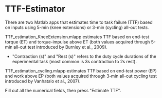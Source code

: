 # TTF-Estimator
There are two Matlab apps that estimates time to task failure (TTF) based on inputs using 5-min (knee extensions) or 3-min (cycling) all-out tests.

TTF_estimation_KneeExtension.mlapp estimates TTF based on end-test torque (ET) and torque-impulse above ET (both values acquired through 5-min all-out test introduced by Burnley et al., 2009). 
  - "Contraction (s)" and "Rest (s)" refers to the duty cycle durations of the experimental task (most common is 3s contraction to 2s rest).

TTF_estimation_cycling.mlapp estimates TTF based on end-test power (EP) and work above EP (both values acquired through 3-min all-out cycling test introduced by Vanhatalo et al., 2007).

Fill out all the numerical fields, then press "Estimate TTF".
